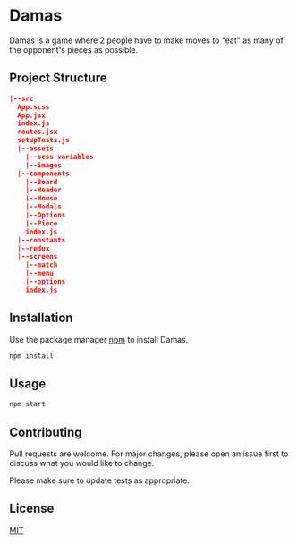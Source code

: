 # Damas

Damas is a game where 2 people have to make moves to "eat" as many of the opponent's pieces as possible.

## Project Structure

```json
|--src
  App.scss
  App.jsx
  index.js
  routes.jsx
  setupTests.js
  |--assets
    |--scss-variables
    |--images
  |--components
    |--Board
    |--Header
    |--House
    |--Modals
    |--Options
    |--Piece
    index.js
  |--constants
  |--redux
  |--screens
    |--match
    |--menu
    |--options
    index.js
```

## Installation

Use the package manager [npm](https://www.npmjs.com/get-npm) to install Damas.

```bash
npm install
```

## Usage

```bash
npm start
```

## Contributing

Pull requests are welcome. For major changes, please open an issue first to discuss what you would like to change.

Please make sure to update tests as appropriate.

## License

[MIT](https://choosealicense.com/licenses/mit/)